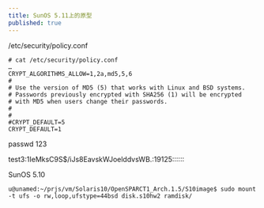 ```yaml
---
title: SunOS 5.11上的原型
published: true
---
```


/etc/security/policy.conf

`````shell
# cat /etc/security/policy.conf
…
CRYPT_ALGORITHMS_ALLOW=1,2a,md5,5,6
#
# Use the version of MD5 (5) that works with Linux and BSD systems.
# Passwords previously encrypted with SHA256 (1) will be encrypted
# with MD5 when users change their passwords.
#
#
#CRYPT_DEFAULT=5
CRYPT_DEFAULT=1
`````

passwd 123

test3:$1$IeMksC9S$/iJs8EavskWJoelddvsWB.:19125::::::



SunOS 5.10

`````shell
u@unamed:~/prjs/vm/Solaris10/OpenSPARCT1_Arch.1.5/S10image$ sudo mount -t ufs -o rw,loop,ufstype=44bsd disk.s10hw2 ramdisk/
`````


